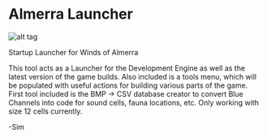 # Almerra Launcher
![alt tag](https://static.wixstatic.com/media/0cc0b4_9db90e1cca194fda812ba357274874c0~mv2.png/v1/fit/w_375,h_375/0cc0b4_9db90e1cca194fda812ba357274874c0~mv2.png)

Startup Launcher for Winds of Almerra

This tool acts as a Launcher for the Development Engine as well as the latest version of the game builds.  Also included is a tools menu, which will be populated with 
useful actions for building various parts of the game.  First tool included is the BMP -> CSV database creator to convert Blue Channels into code for sound cells, 
fauna locations, etc.  Only working with size 12 cells currently.

-Sim